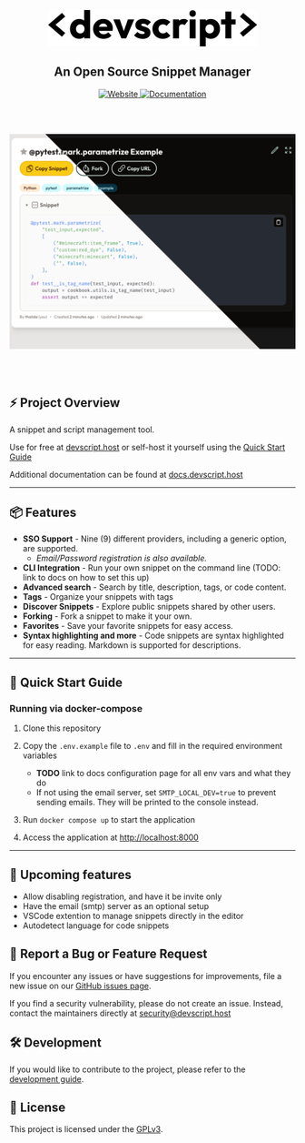 <div align="center">
  <p align="center">
    <a href="#">
        <picture>
            <source media="(prefers-color-scheme: dark)" srcset="app/static/images/brand/light/wordmark.svg">
            <img alt="Devscript Wordmark" src="app/static/images/brand/dark/wordmark.svg" width="369" height="64">
        </picture>
    </a>
  </p>
    <div>
        <h2 align="center">An Open Source Snippet Manager</h2>
    </div>
    <div>
        <a href="https://devscript.host">
            <img src="https://img.shields.io/badge/website-devscript.host-brown?style=for-the-badge&logo=" alt="Website"
            height="24">
        </a>
        <a href="https://docs.devscript.host">
            <img src="https://img.shields.io/badge/docs-docs.devscript.host-blue?style=for-the-badge" alt="Documentation"
            height="24">
        </a>
    </div>
</div>

<br /><br />
<div align="center">
    <img src="docs/assets/screenshots/themes-split.png" alt="devscript-theme-screenshot" />
</div>

<br /><br />


## ⚡️ Project Overview

A snippet and script management tool.

Use for free at [devscript.host](https://devscript.host)
or self-host it yourself using the [Quick Start Guide](#-quick-start-guide)

Additional documentation can be found at [docs.devscript.host](https://docs.devscript.host)

---


## 📦 Features

- **SSO Support** - Nine (9) different providers, including a generic option, are supported.
    - _Email/Password registration is also available._
- **CLI Integration** - Run your own snippet on the command line (TODO: link to docs on how to set this up)
- **Advanced search** - Search by title, description, tags, or code content.
- **Tags** - Organize your snippets with tags
- **Discover Snippets** - Explore public snippets shared by other users.
- **Forking** - Fork a snippet to make it your own.
- **Favorites** - Save your favorite snippets for easy access.
- **Syntax highlighting and more** - Code snippets are syntax highlighted for easy reading. Markdown is supported for descriptions.

---


## 🚀 Quick Start Guide


### Running via docker-compose

1. Clone this repository
2. Copy the `.env.example` file to `.env` and fill in the required environment variables
    - **TODO** link to docs configuration page for all env vars and what they do
    - If not using the email server, set `SMTP_LOCAL_DEV=true` to prevent sending emails.
      They will be printed to the console instead.

3. Run `docker compose up` to start the application
4. Access the application at <http://localhost:8000>

---


## 📝 Upcoming features

- Allow disabling registration, and have it be invite only
- Have the email (smtp) server as an optional setup
- VSCode extention to manage snippets directly in the editor
- Autodetect language for code snippets


## 💬 Report a Bug or Feature Request

If you encounter any issues or have suggestions for improvements, file a new issue on our [GitHub issues page](https://github.com/xtream1101/devscript/issues).

If you find a security vulnerability, please do not create an issue. Instead, contact the maintainers directly at [security@devscript.host](mailto:security@devscript.host)


## 🛠️ Development

If you would like to contribute to the project, please refer to the [development guide](https://docs.devscript.host/reference/development/).


## 📜 License

This project is licensed under the [GPLv3](LICENSE).
